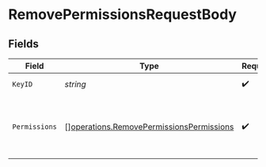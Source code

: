 # RemovePermissionsRequestBody


## Fields

| Field                                                                                                | Type                                                                                                 | Required                                                                                             | Description                                                                                          |
| ---------------------------------------------------------------------------------------------------- | ---------------------------------------------------------------------------------------------------- | ---------------------------------------------------------------------------------------------------- | ---------------------------------------------------------------------------------------------------- |
| `KeyID`                                                                                              | *string*                                                                                             | :heavy_check_mark:                                                                                   | The id of the key.                                                                                   |
| `Permissions`                                                                                        | [][operations.RemovePermissionsPermissions](../../models/operations/removepermissionspermissions.md) | :heavy_check_mark:                                                                                   | The permissions you want to remove from this key                                                     |